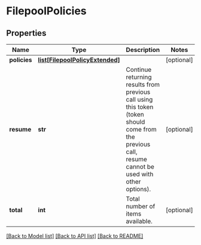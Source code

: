 # FilepoolPolicies

## Properties
Name | Type | Description | Notes
------------ | ------------- | ------------- | -------------
**policies** | [**list[FilepoolPolicyExtended]**](FilepoolPolicyExtended.md) |  | [optional] 
**resume** | **str** | Continue returning results from previous call using this token (token should come from the previous call, resume cannot be used with other options). | [optional] 
**total** | **int** | Total number of items available. | [optional] 

[[Back to Model list]](../README.md#documentation-for-models) [[Back to API list]](../README.md#documentation-for-api-endpoints) [[Back to README]](../README.md)


